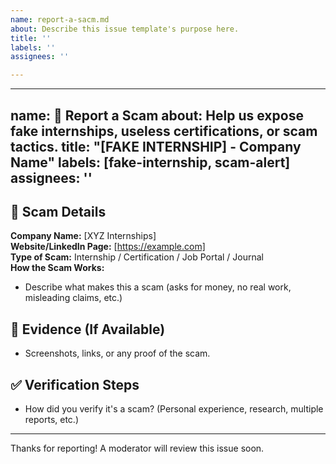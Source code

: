 ```yaml
---
name: report-a-sacm.md
about: Describe this issue template's purpose here.
title: ''
labels: ''
assignees: ''

---
```


---
name: 🚨 Report a Scam
about: Help us expose fake internships, useless certifications, or scam tactics.
title: "[FAKE INTERNSHIP] - Company Name"
labels: [fake-internship, scam-alert]
assignees: ''
---

## 🚨 Scam Details  
**Company Name:** [XYZ Internships]  
**Website/LinkedIn Page:** [https://example.com]  
**Type of Scam:** Internship / Certification / Job Portal / Journal  
**How the Scam Works:**  
- Describe what makes this a scam (asks for money, no real work, misleading claims, etc.)  

## 📸 Evidence (If Available)  
- Screenshots, links, or any proof of the scam.  

## ✅ Verification Steps  
- How did you verify it's a scam? (Personal experience, research, multiple reports, etc.)  

---
Thanks for reporting! A moderator will review this issue soon.
